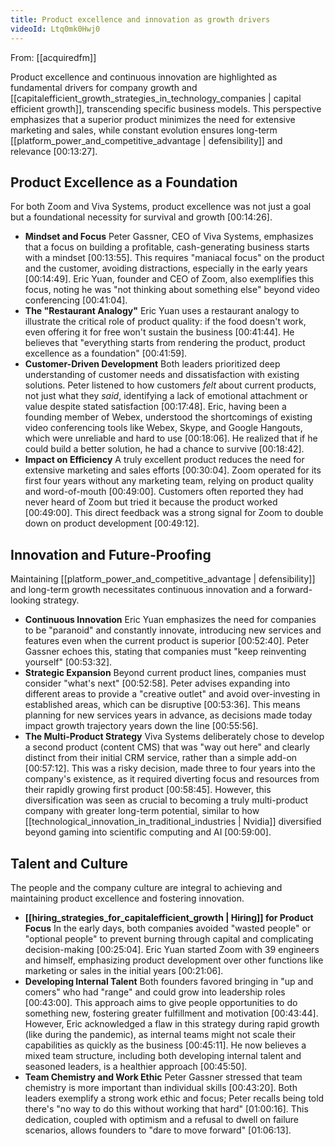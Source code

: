 ```yaml
---
title: Product excellence and innovation as growth drivers
videoId: Ltq0mk0Hwj0
---
```


From: [[acquiredfm]] <br/> 

Product excellence and continuous innovation are highlighted as fundamental drivers for company growth and [[capitalefficient_growth_strategies_in_technology_companies | capital efficient growth]], transcending specific business models. This perspective emphasizes that a superior product minimizes the need for extensive marketing and sales, while constant evolution ensures long-term [[platform_power_and_competitive_advantage | defensibility]] and relevance <a class="yt-timestamp" data-t="00:13:27">[00:13:27]</a>.

## Product Excellence as a Foundation

For both Zoom and Viva Systems, product excellence was not just a goal but a foundational necessity for survival and growth <a class="yt-timestamp" data-t="00:14:26">[00:14:26]</a>.

*   **Mindset and Focus** Peter Gassner, CEO of Viva Systems, emphasizes that a focus on building a profitable, cash-generating business starts with a mindset <a class="yt-timestamp" data-t="00:13:55">[00:13:55]</a>. This requires "maniacal focus" on the product and the customer, avoiding distractions, especially in the early years <a class="yt-timestamp" data-t="00:14:49">[00:14:49]</a>. Eric Yuan, founder and CEO of Zoom, also exemplifies this focus, noting he was "not thinking about something else" beyond video conferencing <a class="yt-timestamp" data-t="00:41:04">[00:41:04]</a>.
*   **The "Restaurant Analogy"** Eric Yuan uses a restaurant analogy to illustrate the critical role of product quality: if the food doesn't work, even offering it for free won't sustain the business <a class="yt-timestamp" data-t="00:41:44">[00:41:44]</a>. He believes that "everything starts from rendering the product, product excellence as a foundation" <a class="yt-timestamp" data-t="00:41:59">[00:41:59]</a>.
*   **Customer-Driven Development** Both leaders prioritized deep understanding of customer needs and dissatisfaction with existing solutions. Peter listened to how customers *felt* about current products, not just what they *said*, identifying a lack of emotional attachment or value despite stated satisfaction <a class="yt-timestamp" data-t="00:17:48">[00:17:48]</a>. Eric, having been a founding member of Webex, understood the shortcomings of existing video conferencing tools like Webex, Skype, and Google Hangouts, which were unreliable and hard to use <a class="yt-timestamp" data-t="00:18:06">[00:18:06]</a>. He realized that if he could build a better solution, he had a chance to survive <a class="yt-timestamp" data-t="00:18:42">[00:18:42]</a>.
*   **Impact on Efficiency** A truly excellent product reduces the need for extensive marketing and sales efforts <a class="yt-timestamp" data-t="00:30:04">[00:30:04]</a>. Zoom operated for its first four years without any marketing team, relying on product quality and word-of-mouth <a class="yt-timestamp" data-t="00:49:00">[00:49:00]</a>. Customers often reported they had never heard of Zoom but tried it because the product worked <a class="yt-timestamp" data-t="00:49:00">[00:49:00]</a>. This direct feedback was a strong signal for Zoom to double down on product development <a class="yt-timestamp" data-t="00:49:12">[00:49:12]</a>.

## Innovation and Future-Proofing

Maintaining [[platform_power_and_competitive_advantage | defensibility]] and long-term growth necessitates continuous innovation and a forward-looking strategy.

*   **Continuous Innovation** Eric Yuan emphasizes the need for companies to be "paranoid" and constantly innovate, introducing new services and features even when the current product is superior <a class="yt-timestamp" data-t="00:52:40">[00:52:40]</a>. Peter Gassner echoes this, stating that companies must "keep reinventing yourself" <a class="yt-timestamp" data-t="00:53:32">[00:53:32]</a>.
*   **Strategic Expansion** Beyond current product lines, companies must consider "what's next" <a class="yt-timestamp" data-t="00:52:58">[00:52:58]</a>. Peter advises expanding into different areas to provide a "creative outlet" and avoid over-investing in established areas, which can be disruptive <a class="yt-timestamp" data-t="00:53:36">[00:53:36]</a>. This means planning for new services years in advance, as decisions made today impact growth trajectory years down the line <a class="yt-timestamp" data-t="00:55:56">[00:55:56]</a>.
*   **The Multi-Product Strategy** Viva Systems deliberately chose to develop a second product (content CMS) that was "way out here" and clearly distinct from their initial CRM service, rather than a simple add-on <a class="yt-timestamp" data-t="00:57:12">[00:57:12]</a>. This was a risky decision, made three to four years into the company's existence, as it required diverting focus and resources from their rapidly growing first product <a class="yt-timestamp" data-t="00:58:45">[00:58:45]</a>. However, this diversification was seen as crucial to becoming a truly multi-product company with greater long-term potential, similar to how [[technological_innovation_in_traditional_industries | Nvidia]] diversified beyond gaming into scientific computing and AI <a class="yt-timestamp" data-t="00:59:00">[00:59:00]</a>.

## Talent and Culture

The people and the company culture are integral to achieving and maintaining product excellence and fostering innovation.

*   **[[hiring_strategies_for_capitalefficient_growth | Hiring]] for Product Focus** In the early days, both companies avoided "wasted people" or "optional people" to prevent burning through capital and complicating decision-making <a class="yt-timestamp" data-t="00:25:04">[00:25:04]</a>. Eric Yuan started Zoom with 39 engineers and himself, emphasizing product development over other functions like marketing or sales in the initial years <a class="yt-timestamp" data-t="00:21:06">[00:21:06]</a>.
*   **Developing Internal Talent** Both founders favored bringing in "up and comers" who had "range" and could grow into leadership roles <a class="yt-timestamp" data-t="00:43:00">[00:43:00]</a>. This approach aims to give people opportunities to do something new, fostering greater fulfillment and motivation <a class="yt-timestamp" data-t="00:43:44">[00:43:44]</a>. However, Eric acknowledged a flaw in this strategy during rapid growth (like during the pandemic), as internal teams might not scale their capabilities as quickly as the business <a class="yt-timestamp" data-t="00:45:11">[00:45:11]</a>. He now believes a mixed team structure, including both developing internal talent and seasoned leaders, is a healthier approach <a class="yt-timestamp" data-t="00:45:50">[00:45:50]</a>.
*   **Team Chemistry and Work Ethic** Peter Gassner stressed that team chemistry is more important than individual skills <a class="yt-timestamp" data-t="00:43:20">[00:43:20]</a>. Both leaders exemplify a strong work ethic and focus; Peter recalls being told there's "no way to do this without working that hard" <a class="yt-timestamp" data-t="01:00:16">[01:00:16]</a>. This dedication, coupled with optimism and a refusal to dwell on failure scenarios, allows founders to "dare to move forward" <a class="yt-timestamp" data-t="01:06:13">[01:06:13]</a>.